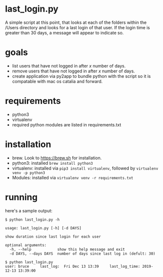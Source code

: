 # last_login.py
A simple script at this point, that looks at each of the folders within the /Users directory and looks for a last login of that user.  If the login time is greater than 30 days, a message will appear to indicate so.

# goals
- list users that have not logged in after _x_ number of days.
- remove users that have not logged in after _x_ number of days.
- create application via py2app to bundle python with the script so it is compatable with mac os catalia and forward.

# requirements
- python3
- virtualenv
- required python modules are listed in requirements.txt

# installation
- brew.  Look to https://brew.sh for installation.
- python3: installed `brew install python3`
- virtualenv: installed via `pip3 install virtualenv`, followed by `virtualenv venv -p python3`
- Modules: installed via `virtualenv venv -r requirements.txt`

# running
here's a sample output:

```
$ python last_login.py -h

usage: last_login.py [-h] [-d DAYS]

show duration since last login for each user

optional arguments:
  -h, --help            show this help message and exit
  -d DAYS, --days DAYS  number of days since last log in (defult: 30)

$ python last_login.py 
user: bruce 	last_log:  Fri Dec 13 13:39 	last_log_time: 2019-12-13 13:39:00
```


